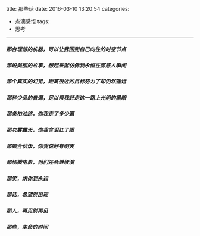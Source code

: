 title: 那些话
date: 2016-03-10 13:20:54
categories: 
- 点滴感悟
tags: 
- 思考
---
##### 那台理想的机器，可以让我回到自己向往的时空节点
##### 那段美丽的故事，想起来就仿佛我永恒在那感人瞬间
##### 那个真实的幻觉，距离很近的目标努力了却仍然遥远
##### 那种少见的普遍，足以帮我赶走这一路上光明的黑暗


##### 那条柏油路，你我走了多少遍
##### 那次雾霾天，你我含泪红了眼
##### 那顿合伙饭，你我说好有明天
##### 那场微电影，他们还会继续演


##### 那笑，求你到永远
##### 那话，希望别出现
##### 那人，再见别再见
##### 那些，生命的时间
